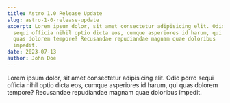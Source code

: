 ```yaml
---
title: Astro 1.0 Release Update
slug: astro-1-0-release-update
excerpt: Lorem ipsum dolor, sit amet consectetur adipisicing elit. Odio porro
  sequi officia nihil optio dicta eos, cumque asperiores id harum, qui
  quas dolorem tempore? Recusandae repudiandae magnam quae doloribus
  impedit.
date: 2023-07-13
author: John Doe
---
```


Lorem ipsum dolor, sit amet consectetur adipisicing elit. Odio porro
sequi officia nihil optio dicta eos, cumque asperiores id harum, qui
quas dolorem tempore? Recusandae repudiandae magnam quae doloribus
impedit.
